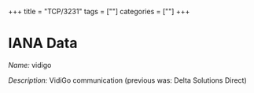 +++
title = "TCP/3231"
tags = [""]
categories = [""]
+++

# IANA Data

_Name:_ vidigo

_Description:_ VidiGo communication (previous was: Delta Solutions Direct)

